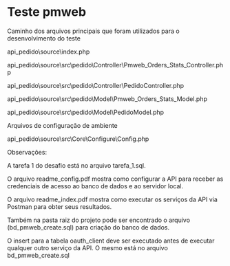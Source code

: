 # Teste pmweb

Caminho dos arquivos principais que foram utilizados para o desenvolvimento do teste

api_pedido\source\index.php

api_pedido\source\src\pedido\Controller\Pmweb_Orders_Stats_Controller.php

api_pedido\source\src\pedido\Controller\PedidoController.php

api_pedido\source\src\pedido\Model\Pmweb_Orders_Stats_Model.php

api_pedido\source\src\pedido\Model\PedidoModel.php


Arquivos de configuração de ambiente

api_pedido\source\src\Core\Configure\Config.php

Observações:

A tarefa 1 do desafio está no arquivo tarefa_1.sql.

O arquivo readme_config.pdf mostra como configurar a API para receber as credenciais de acesso ao banco de dados e ao servidor local.

O arquivo readme_index.pdf mostra como executar os serviços da API via Postman para obter seus resultados.

Também na pasta raiz do projeto pode ser encontrado o arquivo (bd_pmweb_create.sql) para criação do banco de dados.

O insert para a tabela oauth_client deve ser executado antes de executar qualquer outro serviço da API. O mesmo está no arquivo bd_pmweb_create.sql